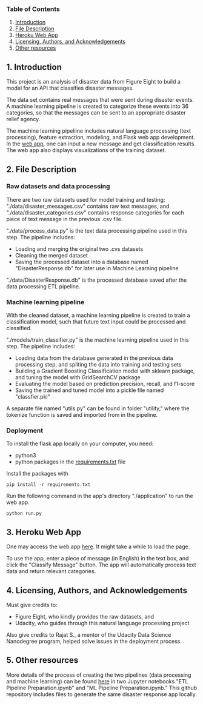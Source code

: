 ### Table of Contents

1. [Introduction](#intro)
2. [File Description](#files)
3. [Heroku Web App](#webapp)
4. [Licensing, Authors, and Acknowledgements](#licensing)
5. [Other resources](#others)

## 1. Introduction <a name="intro"></a>

This project is an analysis of disaster data from Figure Eight to build a model for an API that classifies disaster messages.  

The data set contains real messages that were sent during disaster events. A machine learning pipeline is created to categorize these events into 36 categories, so that the messages can be sent to an appropriate disaster relief agency.  

The machine learning pipeliine includes natural language processing (text processing), feature extraction, modeling, and Flask web app development. In the [web app](https://disaster-response-ml-project.herokuapp.com/), one can input a new message and get classification results. The web app also displays visualizations of the training dataset.  

## 2. File Description <a name="files"></a>

### Raw datasets and data processing

There are two raw datasets used for model training and testing: "./data/disaster_messages.csv" contains raw text messages, and "./data/disaster_categories.csv" contains response categories for each piece of text message in the previous .csv file. 

"./data/process_data.py" is the text data processing pipeline used in this step. The pipeline includes:  

- Loading and merging the original two .cvs datasets  
- Cleaning the merged dataset  
- Saving the processed dataset into a database named "DisasterResponse.db" for later use in Machine Learning pipeline  

"./data/DisasterResponse.db" is the processed database saved after the data processing ETL pipeline.  


### Machine learning pipeline

With the cleaned dataset, a machine learning pipeline is created to train a classification model, such that future text input could be processed and classified.  

"./models/train_classifier.py" is the machine learning pipeline used in this step. The pipeline includes:

- Loading data from the database generated in the previous data processing step, and spliting the data into training and testing sets  
- Building a Gradient Boosting Classification model with sklearn package, and tuning the model with GridSearchCV package  
- Evaluating the model based on prediction precision, recall, and f1-score  
- Saving the trained and tuned model into a pickle file named "classfier.pkl"

A separate file named "utils.py" can be found in folder "utility," where the tokenize function is saved and imported from in the pipeline.


### Deployment

To install the flask app locally on your computer, you need:  

- python3  
- python packages in the [requirements.txt](https://github.com/sheilaxz/disaster_response_app/blob/main/requirements.txt) file  

Install the packages with
```
pip install -r requirements.txt
```

Run the following command in the app's directory "./application" to run the web app.
```
python run.py
```


## 3. Heroku Web App <a name="webapp"></a>

One may access the web app [here](https://disaster-response-ml-project.herokuapp.com/). It might take a while to load the page.  

To use the app, enter a piece of message (in English) in the text box, and click the "Classify Message" button. The app will automatically process text data and return relevant categories.


## 4. Licensing, Authors, and Acknowledgements <a name="licensing"></a>

Must give credits to: 
- Figure Eight, who kindly provides the raw datasets, and 
- Udacity, who guides through this natural language processing project

Also give credits to Rajat S., a mentor of the Udacity Data Science Nanodegree program, helped solve issues in the deployment process.


## 5. Other resources <a name="others"></a>

More details of the process of creating the two pipelines (data processing and machine learning) can be found [here](https://github.com/sheilaxz/disaster_response) in two Jupyter notebooks "ETL Pipeline Preparation.ipynb" and "ML Pipeline Preparation.ipynb." This github repository includes files to generate the same disaster response app locally.
